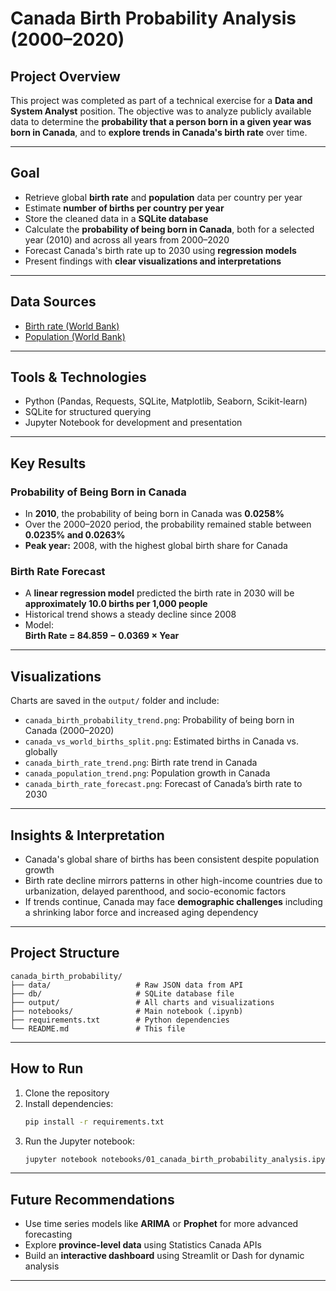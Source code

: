 
# Canada Birth Probability Analysis (2000–2020)

## Project Overview

This project was completed as part of a technical exercise for a **Data and System Analyst** position. The objective was to analyze publicly available data to determine the **probability that a person born in a given year was born in Canada**, and to **explore trends in Canada's birth rate** over time.

---

##  Goal

- Retrieve global **birth rate** and **population** data per country per year
- Estimate **number of births per country per year**
- Store the cleaned data in a **SQLite database**
- Calculate the **probability of being born in Canada**, both for a selected year (2010) and across all years from 2000–2020
- Forecast Canada's birth rate up to 2030 using **regression models**
- Present findings with **clear visualizations and interpretations**

---

##  Data Sources

-  [Birth rate (World Bank)](https://api.worldbank.org/v2/country/all/indicator/SP.DYN.CBRT.IN?format=json)
-  [Population (World Bank)](https://api.worldbank.org/v2/country/all/indicator/SP.POP.TOTL?format=json)

---

## Tools & Technologies

- Python (Pandas, Requests, SQLite, Matplotlib, Seaborn, Scikit-learn)
- SQLite for structured querying
- Jupyter Notebook for development and presentation

---

##  Key Results

### Probability of Being Born in Canada
- In **2010**, the probability of being born in Canada was **0.0258%**
- Over the 2000–2020 period, the probability remained stable between **0.0235% and 0.0263%**
- **Peak year:** 2008, with the highest global birth share for Canada

### Birth Rate Forecast

- A **linear regression model** predicted the birth rate in 2030 will be **approximately 10.0 births per 1,000 people**
- Historical trend shows a steady decline since 2008
- Model:  
  **Birth Rate = 84.859 − 0.0369 × Year**

---

##  Visualizations

Charts are saved in the `output/` folder and include:

- `canada_birth_probability_trend.png`: Probability of being born in Canada (2000–2020)
- `canada_vs_world_births_split.png`: Estimated births in Canada vs. globally
- `canada_birth_rate_trend.png`: Birth rate trend in Canada
- `canada_population_trend.png`: Population growth in Canada
- `canada_birth_rate_forecast.png`: Forecast of Canada’s birth rate to 2030

---

##  Insights & Interpretation

- Canada's global share of births has been consistent despite population growth
- Birth rate decline mirrors patterns in other high-income countries due to urbanization, delayed parenthood, and socio-economic factors
- If trends continue, Canada may face **demographic challenges** including a shrinking labor force and increased aging dependency

---

## Project Structure

```
canada_birth_probability/
├── data/                   # Raw JSON data from API
├── db/                     # SQLite database file
├── output/                 # All charts and visualizations
├── notebooks/              # Main notebook (.ipynb)
├── requirements.txt        # Python dependencies
└── README.md               # This file
```

---

##  How to Run

1. Clone the repository
2. Install dependencies:
   ```bash
   pip install -r requirements.txt
   ```
3. Run the Jupyter notebook:
   ```bash
   jupyter notebook notebooks/01_canada_birth_probability_analysis.ipynb
   ```

---

## Future Recommendations

- Use time series models like **ARIMA** or **Prophet** for more advanced forecasting
- Explore **province-level data** using Statistics Canada APIs
- Build an **interactive dashboard** using Streamlit or Dash for dynamic analysis

---


